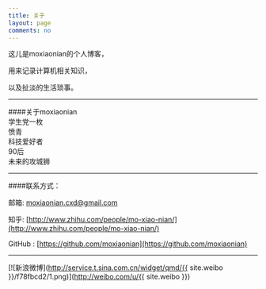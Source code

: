 ```yaml
---
title: 关于
layout: page
comments: no
---
```

  
这儿是moxiaonian的个人博客，

用来记录计算机相关知识，

以及扯淡的生活琐事。   

---  
####关于moxiaonian  
学生党一枚  
愤青  
科技爱好者  
90后  
未来的攻城狮

---

####联系方式： 

邮箱:  moxiaonian.cxd@gmail.com  
    
知乎:  [http://www.zhihu.com/people/mo-xiao-nian/](http://www.zhihu.com/people/mo-xiao-nian/)  
  
GitHub :  [https://github.com/moxiaonian](https://github.com/moxiaonian)

---

[![新浪微博](http://service.t.sina.com.cn/widget/qmd/{{ site.weibo }}/f78fbcd2/1.png)](http://weibo.com/u/{{ site.weibo }})
